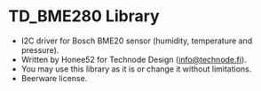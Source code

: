 # TD_BME280 Library
 * I2C driver for Bosch BME20 sensor (humidity, temperature and pressure).
 * Written by Honee52 for Technode Design (info@technode.fi).
 * You may use this library as it is or change it without limitations. 
 * Beerware license.
